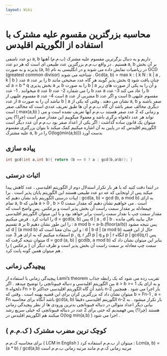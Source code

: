 ```yaml
---
layout: Wiki
---
```


# محاسبه بزرگترین مقسوم علیه مشترک با استفاده از الگوریتم اقلیدس
دو عدد نامنفی a, b داریم و به دنبال بزگرترین مقسوم علیه مشترک (ب.م.م) آهنها هستیم . در واقع ب.م.م بزرگترین عدد طبیعی ای است که هر دو عدد a, b بر آن بخش پذیرند و به صورت (a, b)  در ریاضیات نمایش داده می شوند و در انگلیسی به نام GCD 
(greatest common divisor) شناخته می شوند .
Gcd(a, b) = max k : { k N : k | a , k | b }
عدد a را بر عدد b بخش پذیر گویند هر گاه عدد صحیحی مانند q چنان یافت شود که a = b * q
بخش پذیری a بر b را به صورت b | a و آن را به یکی از صورت های زیر میخوانند .
    1- عدد a عدد b را می شمارد
    2- عدد b عدد a را عاد می کند
    3- عدد b مقسوم علیهی از a است 
    4- عدد a مضربی از عدد b است
و اگر عدد b مقسوم علیهی از عدد a نباشد آن را به صورت b | a نشان می دهند .
وقتی که یکی از a, b صفر باشند و دیگری مخالف صفر باشد آن گاه ب.م.م آن ها طبق تعریف عددی است که مخالف صفر است ( max(a,b) ) و زمانی که 2 عدد صفر هستند ب.م.م آنها تعریف نشده است و می تواند هر عدد دلخواه بزگری باشد و معمولا میگوییم این مقدار صفر است (چرا؟) 
پس میتوان یک قانون ساده گذاشت :
اگر یکی از اعداد صفر بود ب.م.م آن عدد دیگر است 
الگوریتم اقلیدس که در پایین به آن اشاره میکنیم کمک میکند تا بتوان بزرگتری مقسوم علیه مشترک a, b را در O(log(min(a,b))) بدست آورد

## پیاده سازی
```C++
int gcd(int a,int b){ return (b == 0 ? a : gcd(b,a%b)); }
```

## اثبات درستی
در ابتدا دقت کنید که با هر بار تکرار استدلال دوم از الگوریتم اقلیدسی ، عدد کاهش پیدا میکند پس از اونجایی که عه دو عدد طبیعی هستند این الگوریتم پایان پذیر است .
برا اپبات درستی الگوریتم باید نشان دهیم که : gcd(a, b) = gcd (b, a mod b) به ازای تمام a, b هایی که a > 0 , b > 0 است .
می خواهیم نشان دهیم که مقدار سمت چپمعادله بر مقدار سمت راست آن بخش پذیر است و برعکس. پس واضح است که مقدار سمت چپ با نقدار سمت راست برابر خواهد بود و با این میتوان الگوریتم اقلیدسی را اثبات کرد .
فرض میکنیم d = gcd(a, b) پس d | a , d | b .
حال بیایید باقی مانده تقسیم a بر b را این طور نشان دهیم : 
a mod b = a-b.(floor(a/b)) 
پس نتیجه مشود که d | (a mod b) و این بدان معنا است که :
d | b
d | (a mod b)
حال از این قضیه استفاده میکنیم که به ازای هر 3 عدد p , q, r اگر p | q و p | r انگاه p | gcd(q,r) 
پس میتوان نتیجه گرفت که d = gcd (a, b) | gcd(b, a mod b)
بنابر این میتوان نشان داد که سمت چپ معادله بر سمت راست آن بخش پذیر است و طرف دیگر آن ( برعکس ) را هم میتوان همین گونه پابت کرد .
## پیچیدگی زمانی 
پیچیدگی زمانی با استفاده از Lami’s theorem تقریب زده می شود که یک رابطه جذاب بین الگوریتم اقلیدسی و دنباله فیبوناتچی را توضیح میدهد .
اگر a > b >= 1 و به ازای  یک n  دلخواه Fn > b باشد آن گاه الگوریتم اقلیدسی حداکثر n-2 بار اجرا می شود . همچنین میتوان نشان داد که بزرگترین کران برای این قضیه بهینه است .
وقتی که b = Fn-1 , a = Fn باشد آنگاه برای محاسبه gcd(a, b)  الگوریتم اقلیدسی دقیقا n-2 بار تکرار میشود . به بیانی دیگر اعداد متوالی در دنباله فیبوناتچی بدترین ورودی ها از نظر پیچیدگی زمانی هستند (چرا؟) 
پس فهمیدیم که حتی برای 2 عدد در دنباله فیبوناتچی که خیلی سریع رشد میکنند هم الگوریتم اقلیدس در O(log min(a,b) ) اجرا می شود .
## کوچک ترین مضرب مشترک ( ک.م.م )
برای محاسبه ک.م.م ( LCM in English ) میتوان از ب.م.م استفاده کرد :
Lcm(a, b) = (a * b) / gcd(a,b)
مرتبه زمانی ک.م.م مانند مرتبه زمانی ب.م.م است 
